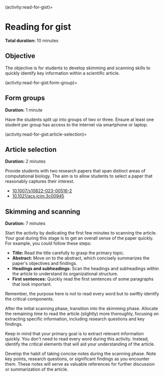 <!-- file_identifier: 4dhdIswKBLN47EcsZB1I -->
<!-- markdownlint-disable MD041 MD036 MD024 MD022 -->

(activity:read-for-gist)=
# Reading for gist

**Total duration:** 10 minutes

## Objective

The objective is for students to develop skimming and scanning skills to quickly identify key information within a scientific article.

(activity:read-for-gist:form-group)=
## Form groups

**Duration:** 1 minute

Have the students split up into groups of two or three.
Ensure at least one student per group has access to the internet via smartphone or laptop.

(activity:read-for-gist:article-selection)=
## Article selection

**Duration:** 2 minutes

Provide students with two research papers that span distinct areas of computational biology.
The aim is to allow students to select a paper that reasonably captures their interest.

- [10.1007/s10822-023-00516-2](https://doi.org/10.1007/s10822-023-00516-2)
- [10.1021/acs.jcim.3c00945](https://doi.org/10.1021/acs.jcim.3c00945)

## Skimming and scanning

**Duration:** 7 minutes

Start the activity by dedicating the first few minutes to scanning the article.
Your goal during this stage is to get an overall sense of the paper quickly.
For example, you could follow these steps:

- **Title:** Read the title carefully to grasp the primary topic.
- **Abstract:** Move on to the abstract, which concisely summarizes the paper's objectives and findings.
- **Headings and subheadings:** Scan the headings and subheadings within the article to understand its organizational structure.
- **First sentences:** Quickly read the first sentences of some paragraphs that look important.

Remember, the purpose here is not to read every word but to swiftly identify the critical components.

After the initial scanning phase, transition into the skimming phase.
Allocate the remaining time to read the article (slightly) more thoroughly, focusing on extracting specific information, including research questions and key findings.

Keep in mind that your primary goal is to extract relevant information quickly.
You don't need to read every word during this activity.
Instead, identify the critical elements that will aid your understanding of the article.

Develop the habit of taking concise notes during the scanning phase.
Note key points, research questions, or significant findings as you encounter them.
These notes will serve as valuable references for further discussion or summarization of the article.
